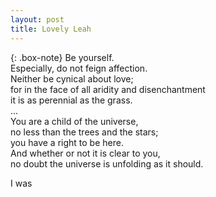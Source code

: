 ```yaml
---
layout: post
title: Lovely Leah
---
```


{: .box-note}
Be yourself.  
Especially, do not feign affection.  
Neither be cynical about love;  
for in the face of all aridity and disenchantment  
it is as perennial as the grass.  
...  
You are a child of the universe,  
no less than the trees and the stars;  
you have a right to be here.  
And whether or not it is clear to you,  
no doubt the universe is unfolding as it should.  

I was 